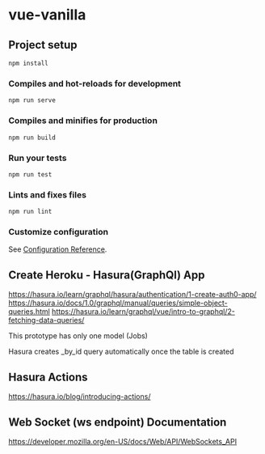 # vue-vanilla

## Project setup
```
npm install
```

### Compiles and hot-reloads for development
```
npm run serve
```

### Compiles and minifies for production
```
npm run build
```

### Run your tests
```
npm run test
```

### Lints and fixes files
```
npm run lint
```

### Customize configuration
See [Configuration Reference](https://cli.vuejs.org/config/).


## Create Heroku - Hasura(GraphQl) App

https://hasura.io/learn/graphql/hasura/authentication/1-create-auth0-app/
https://hasura.io/docs/1.0/graphql/manual/queries/simple-object-queries.html
https://hasura.io/learn/graphql/vue/intro-to-graphql/2-fetching-data-queries/

This prototype has only one model (Jobs)

Hasura creates <model>_by_id query automatically once the table is created

## Hasura Actions
https://hasura.io/blog/introducing-actions/

## Web Socket (ws endpoint) Documentation
https://developer.mozilla.org/en-US/docs/Web/API/WebSockets_API